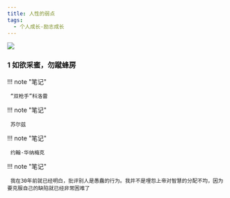 ```yaml
---
title: 人性的弱点
tags:
  - 个人成长-励志成长
---
```


![](https://wfqqreader-1252317822.image.myqcloud.com/cover/447/814447/t7_814447.jpg)


### 1 如欲采蜜，勿蹴蜂房




!!! note "笔记"

	 “双枪手”科洛雷 


!!! note "笔记"

	 苏尔兹 


!!! note "笔记"

	 约翰·华纳梅克 


!!! note "笔记"

	 我在30年前就已经明白，批评别人是愚蠢的行为。我并不是埋怨上帝对智慧的分配不均，因为要克服自己的缺陷就已经非常困难了 

